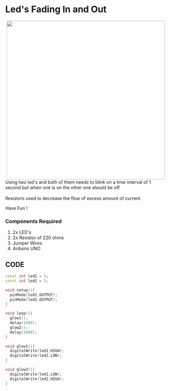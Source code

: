 <h1>Led's Fading In and Out</h1>

<div>
    <img width=500 align=right src="https://github.com/Curovearth/Dive-into-Electronics/blob/main/Basics%201/07-Servo%20Motor/Servo%20motor.png">
    <p>Using two led's and both of them needs to blink on a time interval of 1 second but when one is on the other one should be off<br><br>
      Resistors used to decrease the flow of excess amount of current.
      
  Have Fun !</p>
    
  <h3>Components Required</h3>
  <ol>
    <li>2x LED's</li>
    <li>2x Resistor of 220 ohms</li>
    <li>Jumper Wires</li>
    <li>Arduino UNO</li>
  </ol>
    
</div>


  
## CODE
```C++
const int led1 = 3;
const int led2 = 5;

void setup(){
  pinMode(led1,OUTPUT);
  pinMode(led2,OUTPUT);
}

void loop(){
  glow1();
  delay(1000);
  glow2();
  delay(1000);
}

void glow1(){
  digitalWrite(led1,HIGH);
  digitalWrite(led2,LOW);
}

void glow2(){
  digitalWrite(led1,LOW);
  digitalWrite(led2,HIGH);
}


```
